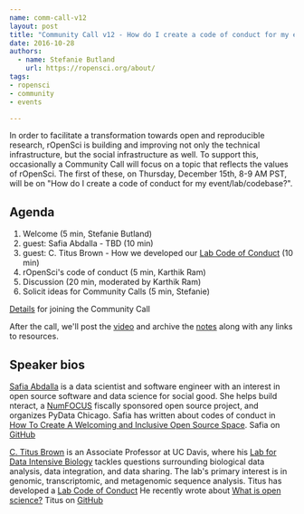 ```yaml
---
name: comm-call-v12
layout: post
title: "Community Call v12 - How do I create a code of conduct for my event/lab/codebase?"
date: 2016-10-28
authors:
  - name: Stefanie Butland
    url: https://ropensci.org/about/
tags:
- ropensci
- community
- events

---
```

In order to facilitate a transformation towards open and reproducible research, rOpenSci is building and improving not only the technical infrastructure, but the social infrastructure as well. To support this, occasionally a Community Call will focus on a topic that reflects the values of rOpenSci. The first of these, on Thursday, December 15th, 8-9 AM PST, will be on "How do I create a code of conduct for my event/lab/codebase?".

Agenda
-----------------------------------------------------------------
1. Welcome (5 min, Stefanie Butland)
2. guest: Safia Abdalla - TBD (10 min)
3. guest: C. Titus Brown - How we developed our [Lab Code of Conduct](http://ivory.idyll.org/lab/coc.html) (10 min)
4. rOpenSci's code of conduct (5 min, Karthik Ram)
5. Discussion (20 min, moderated by Karthik Ram)
6. Solicit ideas for Community Calls (5 min, Stefanie)

[Details](https://github.com/ropensci/commcalls/issues/12) for joining the Community Call

After the call, we'll post the [video](https://vimeo.com/ropensci/videos) and archive the [notes](https://github.com/ropensci/commcalls/issues) along with any links to resources.

Speaker bios
-----------------------------------------------------------------
[Safia Abdalla](http://safia.rocks/) is a data scientist and software engineer with an interest in open source software and data science for social good. She helps build nteract, a [NumFOCUS](http://www.numfocus.org/open-source-projects.html) fiscally sponsored open source project, and organizes PyData Chicago. Safia has written about codes of conduct in [How To Create A Welcoming and Inclusive Open Source Space](http://blog.safia.rocks/post/141972488250/how-to-create-a-welcoming-and-inclusive-open).
Safia on [GitHub](https://github.com/captainsafia)

[C. Titus Brown](http://ivory.idyll.org) is an Associate Professor at UC Davis, where his [Lab for Data Intensive Biology](http://ivory.idyll.org/lab/) tackles questions surrounding biological data analysis, data integration, and data sharing. The lab's primary interest is in genomic, transcriptomic, and metagenomic sequence analysis. Titus has developed a [Lab Code of Conduct](http://ivory.idyll.org/lab/coc.html)
He recently wrote about [What is open science?](http://ivory.idyll.org/blog/2016-what-is-open-science.html)
Titus on [GitHub](https://github.com/dib-lab)
